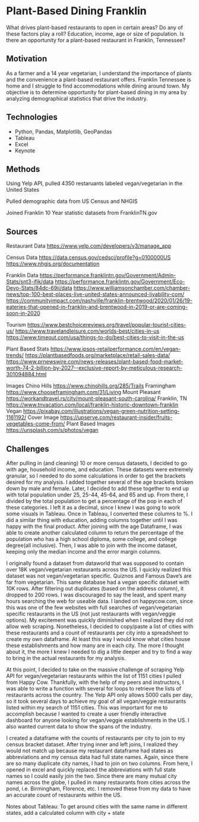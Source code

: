 # Plant-Based Dining Franklin 
What drives plant-based restaurants to open in certain areas? Do any of these factors play a roll? Education, income, age or size of population. Is there an opportunity for a plant-based restaurant in Franklin, Tennessee? 

## Motivation
As a farmer and a 14 year vegetarian, I understand the importance of plants and the convenience a plant-based restaurant offers. Franklin Tennessee is home and I struggle to find accommodations while dining around town. My objective is to determine opportunity for plant-based dining in my area by analyzing demographical statistics that drive the industry. 

## Technologies
* Python, Pandas, Matplotlib, GeoPandas
* Tableau
* Excel 
* Keynote 

## Methods
Using Yelp API, pulled 4350 restaruants labeled vegan/vegetarian in the United States

Pulled demographic data from US Census and NHGIS

Joined Franklin 10 Year statistic datasets from FranklinTN.gov 

## Sources
Restaurant Data
https://www.yelp.com/developers/v3/manage_app

Census Data
https://data.census.gov/cedsci/profile?g=0100000US
https://www.nhgis.org/documentation

Franklin Data
https://performance.franklintn.gov/Government/Admin-Stats/snt3-ifik/data
https://performance.franklintn.gov/Government/Eco-Devo-Stats/84dc-69ii/data
https://www.williamsonchamber.com/chamber-news/top-100-best-places-live-united-states-announced-livability-com/
https://communityimpact.com/nashville/franklin-brentwood/2020/01/26/19-eateries-that-opened-in-franklin-and-brentwood-in-2019-or-are-coming-soon-in-2020 

Tourism 
https://www.bestchoicereviews.org/travel/popular-tourist-cities-us/
https://www.travelandleisure.com/worlds-best/cities-in-us
https://www.timeout.com/usa/things-to-do/best-cities-to-visit-in-the-us

Plant Based Stats
https://www.ipsos-retailperformance.com/en/vegan-trends/
https://plantbasedfoods.org/marketplace/retail-sales-data/
https://www.prnewswire.com/news-releases/plant-based-food-market-worth-74-2-billion-by-2027--exclusive-report-by-meticulous-research-301094884.html

Images
Chino Hills
https://www.chinohills.org/285/Trails
Framingham
https://www.chooseframingham.com/31/Living 
Mount Pleasant
https://workandtravel.rs/city/mount-pleasant-south-carolina/
Franklin, TN
https://www.tnvacation.com/local/franklin-historic-downtown-franklin
Vegan 
https://pixabay.com/illustrations/vegan-green-nutrition-setting-1161192/
Cover Image
https://upserve.com/restaurant-insider/fruits-vegetables-come-from/
Plant Based Images
https://unsplash.com/s/photos/vegan




## Challenges
After pulling in (and cleaning) 10 or more census datasets, I decided to go with age, household income, and education. These datasets were extremely granular, so I needed to do some calculations in order to get the brackets desired for my analysis. I added together several of the age brackets broken down by male and female. Later, I decided to add these together to end up with total population under 25, 25-44, 45-64, and 65 and up. From there, I divided by the total population to get a percentage of the pop in each of these categories. I left it as a decimal, since I knew I was going to work some visuals in Tableau. Once in Tableau, I converted these columns to %. I did a similar thing with education, adding columns together until I was happy with the final product. After joining with the age Dataframe, I was able to create another calculated column to return the percentage of the population who has a high school diploma, some college, and college degree(all inclusive). Then, I was able to join with the income dataset, keeping only the median income and the error margin columns. 

I originally found a dataset from dataworld that was supposed to contain over 18K vegan/vegetarian restaurants across the US. I quickly realized this dataset was not vegan/vegetarian specific. Quiznos and Famous Dave’s are far from vegetarian. This same database had a vegan specific dataset with 10K rows. After filtering out duplicates (based on the address column), it dropped to 200 rows. I was discouraged to say the least, and spent many hours searching the web for useable data. I landed on happycow.com, since this was one of the few websites with full searches of vegan/vegetarian specific restaurants in the US (not just restaurants with vegan/veggie options). My excitement was quickly diminished when I realized they did not allow web scraping. Nonetheless, I decided to copy/paste a list of cities with these restaurants and a count of restaurants per city into a spreadsheet to create my own dataframe. At least this way I would know what cities house these establishments and how many are in each city. The more I thought about it, the more I knew I needed to dig a little deeper and try to find a way to bring in the actual restaurants for my analysis. 

At this point, I decided to take on the massive challenge of scraping Yelp API for vegan/vegetarian restaurants within the list of 1151 cities I pulled from Happy Cow. Thankfully, with the help of my peers and instructors, I was able to write a function with several for loops to retrieve the lists of restaurants across the country. The Yelp API only allows 5000 calls per day, so it took several days to achieve my goal of all vegan/veggie restaurants listed within my search of 1151 cities. This was important for me to accomplish because I wanted to create a user friendly interactive dashboard for anyone looking for vegan/veggie establishments in the US. I also wanted current data to show the spans of the industry. 

I created a dataframe with the counts of restaurants per city to join to my census bracket dataset. After trying inner and left joins, I realized they would not match up because my restaurant dataframe had states as abbreviations and my census data had full state names. Again, since there are so many duplicate city names, I had to join on two columns. From here, I opened in excel and quickly replaced the abbreviations with full state names so I could easily join the two. Since there are many mutual city names across the globe, I pulled in many restaurants from cities across the pond, i.e. Birmingham, Florence, etc. I removed these from my data to have an accurate count of restaurants within the US. 

Notes about Tableau:
To get around cities with the same name in different states, add a calculated column with city + state 

